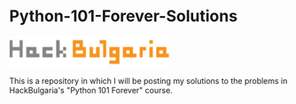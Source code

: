 # Python-101-Forever-Solutions
![hackbulgaria-logo](https://github.com/vhadzhiev/Python-101-Forever-Solutions/blob/main/hackbulgaria.png)

This is a repository in which I will be posting my solutions to the problems in HackBulgaria's "Python 101 Forever" course.
